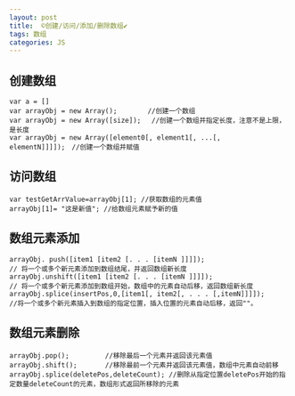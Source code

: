 ```yaml
---
layout: post
title:  ©️创建/访问/添加/删除数组✔︎
tags: 数组
categories: JS
---
```



## 创建数组 

	var a = []
	var arrayObj = new Array();　      //创建一个数组
	var arrayObj = new Array([size]);　 //创建一个数组并指定长度，注意不是上限，是长度
	var arrayObj = new Array([element0[, element1[, ...[, elementN]]]]);　//创建一个数组并赋值




## 访问数组

	var testGetArrValue=arrayObj[1]; //获取数组的元素值
	arrayObj[1]= "这是新值"; //给数组元素赋予新的值





## 数组元素添加

	arrayObj. push([item1 [item2 [. . . [itemN ]]]]);
	// 将一个或多个新元素添加到数组结尾，并返回数组新长度
	arrayObj.unshift([item1 [item2 [. . . [itemN ]]]]);
	// 将一个或多个新元素添加到数组开始，数组中的元素自动后移，返回数组新长度
	arrayObj.splice(insertPos,0,[item1[, item2[, . . . [,itemN]]]]);
	//将一个或多个新元素插入到数组的指定位置，插入位置的元素自动后移，返回""。


## 数组元素删除

	arrayObj.pop();         //移除最后一个元素并返回该元素值
	arrayObj.shift();       //移除最前一个元素并返回该元素值，数组中元素自动前移
	arrayObj.splice(deletePos,deleteCount); //删除从指定位置deletePos开始的指定数量deleteCount的元素，数组形式返回所移除的元素
	









